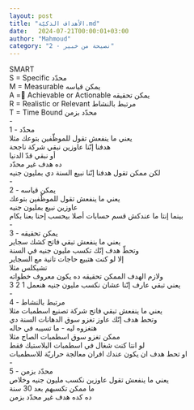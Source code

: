 ```yaml
---
layout: post
title: "الأهداف الذكيّة.md"
date:   2024-07-21T00:00:01+03:00
author: "Mahmoud"
category: "2 - نصيحة من خبير"
---
```

SMART\
S = Specific محدّد\
M = Measurable يمكن قياسه\
A = ِAchievable or Actionable
يمكن تحقيقه\
R = Realistic or Relevant مرتبط بالنشاط\
T = Time Bound محدّد بزمن\
-\
1 - محدّد\
يعني ما ينفعش تقول للموظّفين بتوعك مثلا\
هدفنا إنّنا عاوزين نبقي شركة ناجحة\
أو نبقي قدّ الدنيا\
ده هدف غير محدّد\
لكن ممكن تقول هدفنا إنّنا نبيع السنة دي بمليون
جنيه\
-\
2 - يمكن قياسه\
يعني ما ينفعش تقول للموظّفين بتوعك\
عاوزين نبيع بمليون جنيه\
بينما إنتا ما عندكش قسم حسابات أصلا بيحسب إحنا بعنا
بكام\
-\
3 - يمكن تحقيقه\
يعني ما ينفعش تبقي فاتح كشك سجاير\
وتحطّ هدف إنّك تكسب مليون جنيه في السنة\
إلا لو كنت هتبيع حاجات تانية مع السجاير\
تشيكلس مثلا\
ولازم الهدف الممكن تحقيقه ده يكون معروف خطواته\
يعني تبقي عارف إنّنا عشان نكسب مليون جنيه هنعمل 1 2
3\
-\
4 - مرتبط بالنشاط\
يعني ما ينفعش تبقي فاتح شركة تصنيع اسطمبات مثلا\
وتحط هدف إنّك عاوز تغزو سوق الدهانات السنة دي\
هتغزوه ليه - ما تسيبه في حاله\
ممكن تغزو سوق اسطمبات الصاج مثلا\
لو انتا كنت شغال في اسطمبات البلاستيك فقط\
او تحط هدف ان يكون عندك افران معالجة حراريّة
للاسطمبات\
-\
5 - محدّد بزمن\
يعني ما ينفعش تقول عاوزين نكسب مليون جنيه وخلاص\
ما ممكن تكسبهم بعد 30 سنة\
ده كده هدف غير محدّد بزمن
